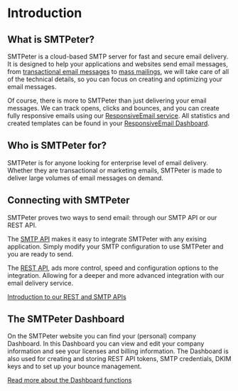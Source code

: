 # Introduction

## What is SMTPeter?

SMTPeter is a cloud-based SMTP server for fast and secure email delivery. It 
is designed to help your applications and websites send email messages, from
[transactional email messages](copernica-docs:SMTPeter/transactional-email) 
to [mass mailings](copernica-docs:SMTPeter/mass-mailing), we will take care of 
all of the technical details, so you can focus on creating and optimizing your email messages. 

Of course, there is more to SMTPeter than just delivering your email messages. We can track 
opens, clicks and bounces, and you can create fully responsive emails using our 
[ResponsiveEmail service](https://www.responsiveemail.com "ResponsiveEmail website"). 
All statistics and created templates can be found in your [ResponsiveEmail Dashboard](https://www.responsiveemail.com/https://www.responsiveemail.com/app/ "ResponsiveEmail Dashboard").

## Who is SMTPeter for?

SMTPeter is for anyone looking for enterprise level of email delivery.
Whether they are transactional or marketing emails, SMTPeter is made
to deliver large volumes of email messages on demand.

## Connecting with SMTPeter

SMTPeter proves two ways to send email: through our SMTP API or our REST API. 

The [SMTP API](copernica-docs:SMTPeter/api-documentation/smtp-api) makes it 
easy to integrate SMTPeter with any exising application. 
Simply modify your SMTP configuration to use SMTPeter and you are ready to send. 

The [REST API](copernica-docs:SMTPeter/api-documentation/rest-api), ads more control, speed
and configuration options to the integration. Allowing for a deeper and
more advanced integration with our email delivery service. 

[Introduction to our REST and SMTP APIs](copernica-docs:SMTPeter/api-documentation/api-introduction)

## The SMTPeter Dashboard

On the SMTPeter website you can find your (personal) company Dashboard. In this Dashboard
you can view and edit your company information and see your licenses and billing information. 
The Dashboard is also used for creating and storing REST API tokens, SMTP credentials, DKIM keys
and to set up your bounce management. 

[Read more about the Dashboard functions](copernica-docs:SMTPeter/dashboard/dashboard-overview)

<!---
## SMTPeter features

@todo features and what they do. 

[link to feature overview]
-->
